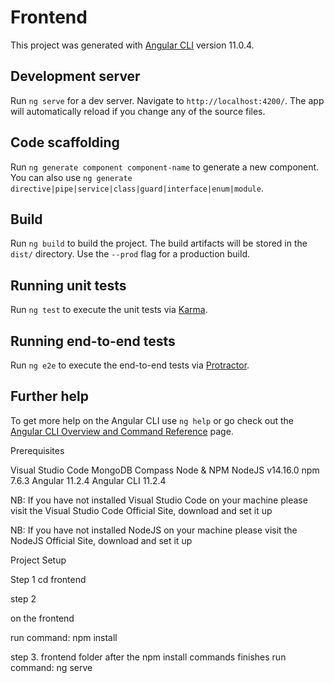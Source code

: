 
# Frontend

This project was generated with [Angular CLI](https://github.com/angular/angular-cli) version 11.0.4.

## Development server

Run `ng serve` for a dev server. Navigate to `http://localhost:4200/`. The app will automatically reload if you change any of the source files.

## Code scaffolding

Run `ng generate component component-name` to generate a new component. You can also use `ng generate directive|pipe|service|class|guard|interface|enum|module`.

## Build

Run `ng build` to build the project. The build artifacts will be stored in the `dist/` directory. Use the `--prod` flag for a production build.

## Running unit tests

Run `ng test` to execute the unit tests via [Karma](https://karma-runner.github.io).

## Running end-to-end tests

Run `ng e2e` to execute the end-to-end tests via [Protractor](http://www.protractortest.org/).

## Further help

To get more help on the Angular CLI use `ng help` or go check out the [Angular CLI Overview and Command Reference](https://angular.io/cli) page.

Prerequisites

Visual Studio Code
MongoDB Compass
Node & NPM
NodeJS v14.16.0
npm 7.6.3
Angular 11.2.4
Angular CLI 11.2.4

NB: If you have not installed Visual Studio Code on your machine please visit the Visual Studio Code Official Site, download and set it up

NB: If you have not installed NodeJS on your machine please visit the NodeJS Official Site, download and set it up

Project Setup

Step 1
cd frontend

step 2

on the frontend

run command: npm install

step 3. frontend folder
after the npm install commands finishes
run command: ng serve